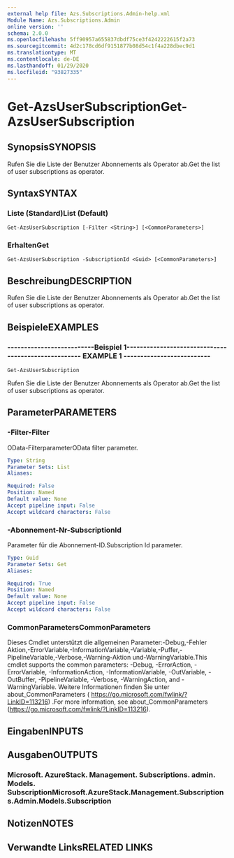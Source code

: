 ```yaml
---
external help file: Azs.Subscriptions.Admin-help.xml
Module Name: Azs.Subscriptions.Admin
online version: ''
schema: 2.0.0
ms.openlocfilehash: 5ff90957a655837dbdf75ce3f4242222615f2a73
ms.sourcegitcommit: 4d2c178cd6df9151877b08d54c1f4a228dbec9d1
ms.translationtype: MT
ms.contentlocale: de-DE
ms.lasthandoff: 01/29/2020
ms.locfileid: "93827335"
---
```

# <span data-ttu-id="acfa2-101">Get-AzsUserSubscription</span><span class="sxs-lookup"><span data-stu-id="acfa2-101">Get-AzsUserSubscription</span></span>

## <span data-ttu-id="acfa2-102">Synopsis</span><span class="sxs-lookup"><span data-stu-id="acfa2-102">SYNOPSIS</span></span>
<span data-ttu-id="acfa2-103">Rufen Sie die Liste der Benutzer Abonnements als Operator ab.</span><span class="sxs-lookup"><span data-stu-id="acfa2-103">Get the list of user subscriptions as operator.</span></span>

## <span data-ttu-id="acfa2-104">Syntax</span><span class="sxs-lookup"><span data-stu-id="acfa2-104">SYNTAX</span></span>

### <span data-ttu-id="acfa2-105">Liste (Standard)</span><span class="sxs-lookup"><span data-stu-id="acfa2-105">List (Default)</span></span>
```
Get-AzsUserSubscription [-Filter <String>] [<CommonParameters>]
```

### <span data-ttu-id="acfa2-106">Erhalten</span><span class="sxs-lookup"><span data-stu-id="acfa2-106">Get</span></span>
```
Get-AzsUserSubscription -SubscriptionId <Guid> [<CommonParameters>]
```

## <span data-ttu-id="acfa2-107">Beschreibung</span><span class="sxs-lookup"><span data-stu-id="acfa2-107">DESCRIPTION</span></span>
<span data-ttu-id="acfa2-108">Rufen Sie die Liste der Benutzer Abonnements als Operator ab.</span><span class="sxs-lookup"><span data-stu-id="acfa2-108">Get the list of user subscriptions as operator.</span></span>

## <span data-ttu-id="acfa2-109">Beispiele</span><span class="sxs-lookup"><span data-stu-id="acfa2-109">EXAMPLES</span></span>

### <span data-ttu-id="acfa2-110">--------------------------Beispiel 1--------------------------</span><span class="sxs-lookup"><span data-stu-id="acfa2-110">-------------------------- EXAMPLE 1 --------------------------</span></span>
```
Get-AzsUserSubscription
```

<span data-ttu-id="acfa2-111">Rufen Sie die Liste der Benutzer Abonnements als Operator ab.</span><span class="sxs-lookup"><span data-stu-id="acfa2-111">Get the list of user subscriptions as operator.</span></span>

## <span data-ttu-id="acfa2-112">Parameter</span><span class="sxs-lookup"><span data-stu-id="acfa2-112">PARAMETERS</span></span>

### <span data-ttu-id="acfa2-113">-Filter</span><span class="sxs-lookup"><span data-stu-id="acfa2-113">-Filter</span></span>
<span data-ttu-id="acfa2-114">OData-Filterparameter</span><span class="sxs-lookup"><span data-stu-id="acfa2-114">OData filter parameter.</span></span>

```yaml
Type: String
Parameter Sets: List
Aliases:

Required: False
Position: Named
Default value: None
Accept pipeline input: False
Accept wildcard characters: False
```

### <span data-ttu-id="acfa2-115">-Abonnement-Nr</span><span class="sxs-lookup"><span data-stu-id="acfa2-115">-SubscriptionId</span></span>
<span data-ttu-id="acfa2-116">Parameter für die Abonnement-ID.</span><span class="sxs-lookup"><span data-stu-id="acfa2-116">Subscription Id parameter.</span></span>

```yaml
Type: Guid
Parameter Sets: Get
Aliases:

Required: True
Position: Named
Default value: None
Accept pipeline input: False
Accept wildcard characters: False
```

### <span data-ttu-id="acfa2-117">CommonParameters</span><span class="sxs-lookup"><span data-stu-id="acfa2-117">CommonParameters</span></span>
<span data-ttu-id="acfa2-118">Dieses Cmdlet unterstützt die allgemeinen Parameter:-Debug,-Fehler Aktion,-ErrorVariable,-InformationVariable,-Variable,-Puffer,-PipelineVariable,-Verbose,-Warning-Aktion und-WarningVariable.</span><span class="sxs-lookup"><span data-stu-id="acfa2-118">This cmdlet supports the common parameters: -Debug, -ErrorAction, -ErrorVariable, -InformationAction, -InformationVariable, -OutVariable, -OutBuffer, -PipelineVariable, -Verbose, -WarningAction, and -WarningVariable.</span></span> <span data-ttu-id="acfa2-119">Weitere Informationen finden Sie unter about_CommonParameters ( https://go.microsoft.com/fwlink/?LinkID=113216) .</span><span class="sxs-lookup"><span data-stu-id="acfa2-119">For more information, see about_CommonParameters (https://go.microsoft.com/fwlink/?LinkID=113216).</span></span>

## <span data-ttu-id="acfa2-120">Eingaben</span><span class="sxs-lookup"><span data-stu-id="acfa2-120">INPUTS</span></span>

## <span data-ttu-id="acfa2-121">Ausgaben</span><span class="sxs-lookup"><span data-stu-id="acfa2-121">OUTPUTS</span></span>

### <span data-ttu-id="acfa2-122">Microsoft. AzureStack. Management. Subscriptions. admin. Models. Subscription</span><span class="sxs-lookup"><span data-stu-id="acfa2-122">Microsoft.AzureStack.Management.Subscriptions.Admin.Models.Subscription</span></span>

## <span data-ttu-id="acfa2-123">Notizen</span><span class="sxs-lookup"><span data-stu-id="acfa2-123">NOTES</span></span>

## <span data-ttu-id="acfa2-124">Verwandte Links</span><span class="sxs-lookup"><span data-stu-id="acfa2-124">RELATED LINKS</span></span>

